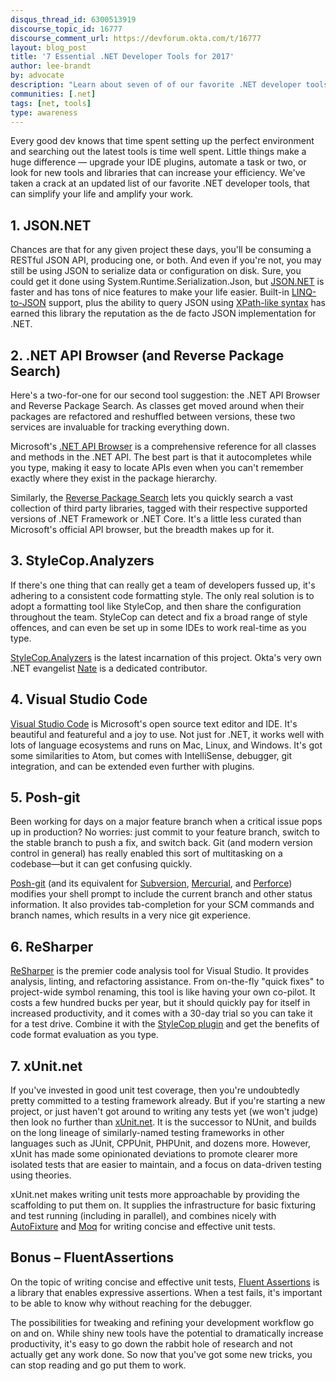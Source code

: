 ```yaml
---
disqus_thread_id: 6300513919
discourse_topic_id: 16777
discourse_comment_url: https://devforum.okta.com/t/16777
layout: blog_post
title: '7 Essential .NET Developer Tools for 2017'
author: lee-brandt
by: advocate
description: "Learn about seven of of our favorite .NET developer tools, that can simplify your life and amplify your work. JSON.NET, .NET API Browser, and many more!"
communities: [.net]
tags: [net, tools]
type: awareness
---
```


Every good dev knows that time spent setting up the perfect environment and searching out the latest tools is time well spent. Little things make a huge difference — upgrade your IDE plugins, automate a task or two, or look for new tools and libraries that can increase your efficiency. We've taken a crack at an updated list of our favorite .NET developer tools, that can simplify your life and amplify your work.
## 1. JSON.NET
Chances are that for any given project these days, you'll be consuming a RESTful JSON API, producing one, or both. And even if you're not, you may still be using JSON to serialize data or configuration on disk. Sure, you could get it done using System.Runtime.Serialization.Json, but [JSON.NET](http://json.net/) is faster and has tons of nice features to make your life easier. Built-in [LINQ-to-JSON](http://www.newtonsoft.com/json/help/html/LINQtoJSON.htm) support, plus the ability to query JSON using [XPath-like syntax](http://www.newtonsoft.com/json/help/html/QueryJsonSelectTokenJsonPath.htm) has earned this library the reputation as the de facto JSON implementation for .NET.
## 2. .NET API Browser (and Reverse Package Search)
Here's a two-for-one for our second tool suggestion: the .NET API Browser and Reverse Package Search. As classes get moved around when their packages are refactored and reshuffled between versions, these two services are invaluable for tracking everything down.

Microsoft's [.NET API Browser](https://docs.microsoft.com/en-us/dotnet/api) is a comprehensive reference for all classes and methods in the .NET API. The best part is that it autocompletes while you type, making it easy to locate APIs even when you can't remember exactly where they exist in the package hierarchy.

Similarly, the [Reverse Package Search](https://packagesearch.azurewebsites.net) lets you quickly search a vast collection of third party libraries, tagged with their respective supported versions of .NET Framework or .NET Core. It's a little less curated than Microsoft's official API browser, but the breadth makes up for it.

## 3. StyleCop.Analyzers
If there's one thing that can really get a team of developers fussed up, it's adhering to a consistent code formatting style. The only real solution is to adopt a formatting tool like StyleCop, and then share the configuration throughout the team. StyleCop can detect and fix a broad range of style offences, and can even be set up in some IDEs to work real-time as you type.

[StyleCop.Analyzers](https://github.com/DotNetAnalyzers/StyleCopAnalyzers) is the latest incarnation of this project. Okta's very own .NET evangelist [Nate](https://github.com/nbarbettini) is a dedicated contributor.

## 4. Visual Studio Code
[Visual Studio Code](https://code.visualstudio.com) is Microsoft's open source text editor and IDE. It's beautiful and featureful and a joy to use. Not just for .NET, it works well with lots of language ecosystems and runs on Mac, Linux, and Windows. It's got some similarities to Atom, but comes with IntelliSense, debugger, git integration, and can be extended even further with plugins.

## 5. Posh-git
Been working for days on a major feature branch when a critical issue pops up in production? No worries: just commit to your feature branch, switch to the stable branch to push a fix, and switch back. Git (and modern version control in general) has really enabled this sort of multitasking on a codebase—but it can get confusing quickly.

[Posh-git](https://github.com/dahlbyk/posh-git) (and its equivalent for [Subversion](https://github.com/JeremySkinner/posh-svn), [Mercurial](https://github.com/JeremySkinner/posh-hg), and [Perforce](https://github.com/Zougi/posh-p4)) modifies your shell prompt to include the current branch and other status information. It also provides tab-completion for your SCM commands and branch names, which results in a very nice git experience.

## 6. ReSharper
[ReSharper](https://www.jetbrains.com/resharper/) is the premier code analysis tool for Visual Studio. It provides analysis, linting, and refactoring assistance. From on-the-fly "quick fixes" to project-wide symbol renaming, this tool is like having your own co-pilot. It costs a few hundred bucks per year, but it should quickly pay for itself in increased productivity, and it comes with a 30-day trial so you can take it for a test drive. Combine it with the [StyleCop plugin](https://github.com/StyleCop/StyleCop.ReSharper) and get the benefits of code format evaluation as you type.

## 7. xUnit.net
If you've invested in good unit test coverage, then you're undoubtedly pretty committed to a testing framework already. But if you're starting a new project, or just haven't got around to writing any tests yet (we won't judge) then look no further than [xUnit.net](https://xunit.github.io). It is the successor to NUnit, and builds on the long lineage of similarly-named testing frameworks in other languages such as JUnit, CPPUnit, PHPUnit, and dozens more. However, xUnit has made some opinionated deviations to promote clearer more isolated tests that are easier to maintain, and a focus on data-driven testing using theories.

xUnit.net makes writing unit tests more approachable by providing the scaffolding to put them on. It supplies the infrastructure for basic fixturing and test running (including in parallel), and combines nicely with [AutoFixture](https://github.com/AutoFixture/AutoFixture) and [Moq](https://github.com/moq/moq) for writing concise and effective unit tests.

## Bonus – FluentAssertions
On the topic of writing concise and effective unit tests, [Fluent Assertions](http://www.fluentassertions.com) is a library that enables expressive assertions. When a test fails, it's important to be able to know why without reaching for the debugger.

The possibilities for tweaking and refining your development workflow go on and on. While shiny new tools have the potential to dramatically increase productivity, it's easy to go down the rabbit hole of research and not actually get any work done. So now that you've got some new tricks, you can stop reading and go put them to work.
